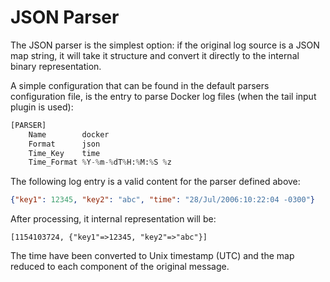 # JSON Parser

The JSON parser is the simplest option: if the original log source is a JSON map string, it will take it structure and convert it directly to the internal binary representation.

A simple configuration that can be found in the default parsers configuration file, is the entry to parse Docker log files (when the tail input plugin is used):

```python
[PARSER]
    Name        docker
    Format      json
    Time_Key    time
    Time_Format %Y-%m-%dT%H:%M:%S %z
```

The following log entry is a valid content for the parser defined above:

```json
{"key1": 12345, "key2": "abc", "time": "28/Jul/2006:10:22:04 -0300"}
```

After processing, it internal representation will be:

```
[1154103724, {"key1"=>12345, "key2"=>"abc"}]
```

The time have been converted to Unix timestamp (UTC) and the map reduced to each component of the original message.
